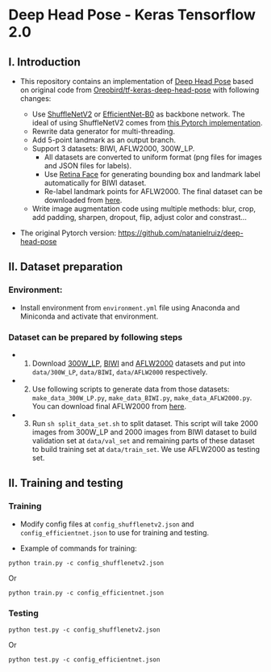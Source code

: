 # Deep Head Pose - Keras Tensorflow 2.0

## I. Introduction

- This repository contains an implementation of [Deep Head Pose](https://arxiv.org/pdf/1710.00925v5.pdf) based on original code from [Oreobird/tf-keras-deep-head-pose](https://github.com/Oreobird/tf-keras-deep-head-pose) with following changes:
    + Use [ShuffleNetV2](https://arxiv.org/abs/1807.11164) or [EfficientNet-B0](https://arxiv.org/abs/1905.11946) as backbone network. 
    The ideal of using ShuffleNetV2 comes from [this Pytorch implementation](https://github.com/OverEuro/deep-head-pose-lite).
    + Rewrite data generator for multi-threading.
    + Add 5-point landmark as an output branch.
    + Support 3 datasets: BIWI, AFLW2000, 300W_LP. 
        + All datasets are converted to uniform format (png files for images and JSON files for labels).
        + Use [Retina Face](https://github.com/deepinsight/insightface) for generating bounding box and landmark label automatically for BIWI dataset.
        + Re-label landmark points for AFLW2000. The final dataset can be downloaded from [here](https://drive.google.com/open?id=1XJXl0rmJ4gDqA8ZFLsSa-Ettbx4zjS26).
    + Write image augmentation code using multiple methods: blur, crop, add padding, sharpen, dropout, flip, adjust color and constrast...

- The original Pytorch version: https://github.com/natanielruiz/deep-head-pose

## II. Dataset preparation


### Environment:

- Install environment from `environment.yml` file using Anaconda and Miniconda and activate that environment.

### Dataset can be prepared by following steps

- 1. Download [300W_LP](http://www.cbsr.ia.ac.cn/users/xiangyuzhu/projects/3DDFA/main.htm), [BIWI](http://www.vision.ee.ethz.ch/en/datasets/) and [AFLW2000](http://cvlab.cse.msu.edu/lfw-and-aflw2000-datasets.html) datasets and put into `data/300W_LP`, `data/BIWI`, `data/AFLW2000` respectively.
- 2. Use following scripts to generate data from those datasets: `make_data_300W_LP.py`, `make_data_BIWI.py`, `make_data_AFLW2000.py`. You can download final AFLW2000 from [here](https://drive.google.com/open?id=1XJXl0rmJ4gDqA8ZFLsSa-Ettbx4zjS26).
- 3. Run  `sh split_data_set.sh` to split dataset. This script will take 2000 images from 300W_LP and 2000 images from BIWI dataset to build validation set at `data/val_set` and remaining parts of these dataset to build training set at `data/train_set`. We use AFLW2000 as testing set.

## II. Training and testing

### Training

- Modify config files at `config_shufflenetv2.json` and `config_efficientnet.json` to use for training and testing.

- Example of commands for training:

```
python train.py -c config_shufflenetv2.json
```

Or 

```
python train.py -c config_efficientnet.json
```

### Testing

```
python test.py -c config_shufflenetv2.json
```

Or 

```
python test.py -c config_efficientnet.json
```